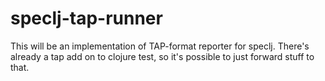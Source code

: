 # speclj-tap-runner

This will be an implementation of TAP-format reporter for speclj.
There's already a tap add on to clojure test, so it's possible to just forward
stuff to that. 
